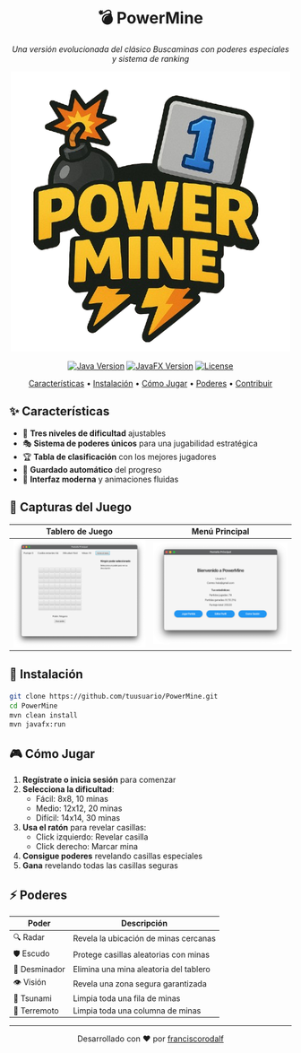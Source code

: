 <div align="center">

# 💣 PowerMine

*Una versión evolucionada del clásico Buscaminas con poderes especiales y sistema de ranking*

![PowerMine Logo](powermine/src/main/java/es/franciscorodalf/powermine/frontend/images/logo.png)

[![Java Version](https://img.shields.io/badge/Java-17-orange.svg)](https://www.oracle.com/java/technologies/javase/jdk17-archive-downloads.html)
[![JavaFX Version](https://img.shields.io/badge/JavaFX-21-blue.svg)](https://openjfx.io/)
[![License](https://img.shields.io/badge/License-MIT-green.svg)](LICENSE)

[Características](#✨-características) •
[Instalación](#🚀-instalación) •
[Cómo Jugar](#🎮-cómo-jugar) •
[Poderes](#⚡-poderes) •
[Contribuir](#🤝-contribuir)

</div>

## ✨ Características

- 🎯 **Tres niveles de dificultad** ajustables
- 🎭 **Sistema de poderes únicos** para una jugabilidad estratégica
- 🏆 **Tabla de clasificación** con los mejores jugadores
- 💾 **Guardado automático** del progreso
- 🎨 **Interfaz moderna** y animaciones fluidas

## 📸 Capturas del Juego

| Tablero de Juego | Menú Principal |
|:--------:|:--------:|
| <img src="powermine/src/main/java/es/franciscorodalf/powermine/frontend/images/tablero.png" alt="PowerMine Gameplay" width="400"/> | <img src="powermine/src/main/java/es/franciscorodalf/powermine/frontend/images/menu.png" alt="Menu Principal" width="400"/> |

## 🚀 Instalación

```bash
git clone https://github.com/tuusuario/PowerMine.git
cd PowerMine
mvn clean install
mvn javafx:run
```

## 🎮 Cómo Jugar

1. **Regístrate o inicia sesión** para comenzar
2. **Selecciona la dificultad**:
   - Fácil: 8x8, 10 minas
   - Medio: 12x12, 20 minas
   - Difícil: 14x14, 30 minas
3. **Usa el ratón** para revelar casillas:
   - Click izquierdo: Revelar casilla
   - Click derecho: Marcar mina
4. **Consigue poderes** revelando casillas especiales
5. **Gana** revelando todas las casillas seguras

## ⚡ Poderes

| Poder | Descripción |
|-------|-------------|
| 🔍 Radar | Revela la ubicación de minas cercanas |
| 🛡️ Escudo | Protege casillas aleatorias con minas |
| 💪 Desminador | Elimina una mina aleatoria del tablero |
| 👁️ Visión | Revela una zona segura garantizada |
| 🌊 Tsunami | Limpia toda una fila de minas |
| 🌋 Terremoto | Limpia toda una columna de minas |



<div align="center">

---

Desarrollado con ❤️ por [franciscorodalf](https://github.com/franciscorodalf)

</div>
